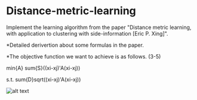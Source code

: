 # Distance-metric-learning
Implement the learning algorithm from the paper "Distance metric learning, with application to clustering with side-information [Eric P. Xing]".

*Detailed derivertion about some formulas in the paper.

*The objective function we want to achieve is as follows. (3-5)

min{A} sum{S}((xi-xj)'A(xi-xj))

s.t. sum{D}sqrt((xi-xj)'A(xi-xj))

![alt text](https://drive.google.com/file/d/1WaCobipfEwrqlaviHH_pWz2Wkid6wM5R/view)
